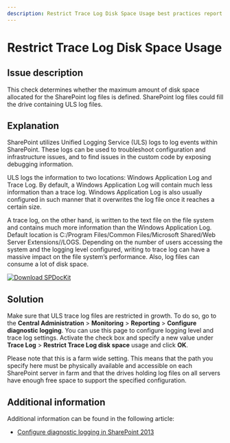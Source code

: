 ```yaml
---
description: Restrict Trace Log Disk Space Usage best practices report by SPDocKit determines whether the maximum amount of disk space allocated for the SharePoint log files is defined.
---
```


# Restrict Trace Log Disk Space Usage

## Issue description

This check determines whether the maximum amount of disk space allocated for the SharePoint log files is defined. SharePoint log files could fill the drive containing ULS log files.

## Explanation

SharePoint utilizes Unified Logging Service \(ULS\) logs to log events within SharePoint. These logs can be used to troubleshoot configuration and infrastructure issues, and to find issues in the custom code by exposing debugging information.

ULS logs the information to two locations: Windows Application Log and Trace Log. By default, a Windows Application Log will contain much less information than a trace log. Windows Application Log is also usually configured in such manner that it overwrites the log file once it reaches a certain size.

A trace log, on the other hand, is written to the text file on the file system and contains much more information than the Windows Application Log. Default location is C:/Program Files/Common Files/Microsoft Shared/Web Server Extensions//LOGS. Depending on the number of users accessing the system and the logging level configured, writing to trace log can have a massive impact on the file system’s performance. Also, log files can consume a lot of disk space.

[![Download SPDocKit](../../.gitbook/assets/spdockit-download.png)](http://bit.ly/2US0Zna)

## Solution

Make sure that ULS trace log files are restricted in growth. To do so, go to the **Central Administration** &gt; **Monitoring** &gt; **Reporting** &gt; **Configure diagnostic logging**. You can use this page to configure logging level and trace log settings. Activate the check box and specify a new value under **Trace Log** &gt; **Restrict Trace Log disk space** usage and click **OK**.

Please note that this is a farm wide setting. This means that the path you specify here must be physically available and accessible on each SharePoint server in farm and that the drives holding log files on all servers have enough free space to support the specified configuration.

## Additional information

Additional information can be found in the following article:

* [Configure diagnostic logging in SharePoint 2013](https://technet.microsoft.com/en-us/library/ee748656.aspx)

